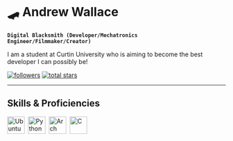 # 🛹 Andrew Wallace

<code><b>Digital Blacksmith (Developer/Mechatronics Engineer/Filmmaker/Creator)</b></code>

I am a student at Curtin University who is aiming to become the best developer I can possibly be!

   <p align="left">
      <a href="https://github.com/AJ-Wallace?tab=followers">
         <img alt="followers" title="Follow me on Github" src="https://custom-icon-badges.demolab.com/github/followers/AJ-Wallace?color=236ad3&labelColor=1155ba&style=for-the-badge&logo=person-add&label=Follow&logoColor=white"/></a>
      <a href="https://github.com/AJ-Wallace?tab=repositories&sort=stargazers">
         <img alt="total stars" title="Total stars on GitHub" src="https://custom-icon-badges.demolab.com/github/stars/AJ-Wallace?color=55960c&style=for-the-badge&labelColor=488207&logo=star"/></a>
   </p>

---

## Skills & Proficiencies

<img align='left' alt='Ubuntu' width='40px' style="padding-right:5px;" src="https://cdn.jsdelivr.net/gh/devicons/devicon@latest/icons/ubuntu/ubuntu-original.svg" />

<img align='left' alt='Python' width='40px' style="padding-right:5px;" src="https://cdn.jsdelivr.net/gh/devicons/devicon@latest/icons/python/python-original.svg" />

<img align='left' alt='Arch Linux' width='40px' style="padding-right:5px;" src="https://cdn.jsdelivr.net/gh/devicons/devicon@latest/icons/archlinux/archlinux-original.svg" />
          
<img  align='left' alt='C' width='40px' style="padding-right:5px;" src="https://cdn.jsdelivr.net/gh/devicons/devicon@latest/icons/c/c-original.svg" />
                   